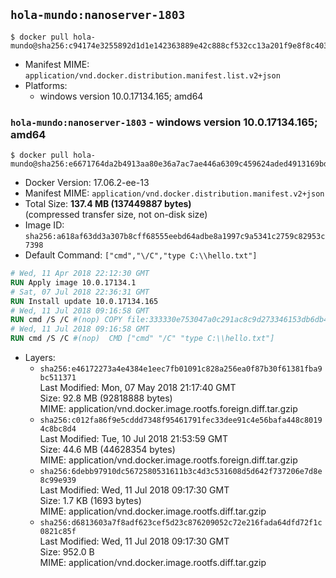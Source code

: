 ## `hola-mundo:nanoserver-1803`

```console
$ docker pull hola-mundo@sha256:c94174e3255892d1d1e142363889e42c888cf532cc13a201f9e8f8c4032176f7
```

-	Manifest MIME: `application/vnd.docker.distribution.manifest.list.v2+json`
-	Platforms:
	-	windows version 10.0.17134.165; amd64

### `hola-mundo:nanoserver-1803` - windows version 10.0.17134.165; amd64

```console
$ docker pull hola-mundo@sha256:e6671764da2b4913aa80e36a7ac7ae446a6309c459624aded4913169bd464d15
```

-	Docker Version: 17.06.2-ee-13
-	Manifest MIME: `application/vnd.docker.distribution.manifest.v2+json`
-	Total Size: **137.4 MB (137449887 bytes)**  
	(compressed transfer size, not on-disk size)
-	Image ID: `sha256:a618af63dd3a307b8cff68555eebd64adbe8a1997c9a5341c2759c82953c7398`
-	Default Command: `["cmd","\/C","type C:\\hello.txt"]`

```dockerfile
# Wed, 11 Apr 2018 22:12:30 GMT
RUN Apply image 10.0.17134.1
# Sat, 07 Jul 2018 22:36:31 GMT
RUN Install update 10.0.17134.165
# Wed, 11 Jul 2018 09:16:58 GMT
RUN cmd /S /C #(nop) COPY file:333330e753047a0c291ac8c9d273346153db6db4375ab17ef99505e86b78ed7a in C: 
# Wed, 11 Jul 2018 09:16:58 GMT
RUN cmd /S /C #(nop)  CMD ["cmd" "/C" "type C:\\hello.txt"]
```

-	Layers:
	-	`sha256:e46172273a4e4384e1eec7fb01091c828a256ea0f87b30f61381fba9bc511371`  
		Last Modified: Mon, 07 May 2018 21:17:40 GMT  
		Size: 92.8 MB (92818888 bytes)  
		MIME: application/vnd.docker.image.rootfs.foreign.diff.tar.gzip
	-	`sha256:c012fa86f9e5cddd7348f95461791fec33dee91c4e56bafa448c80194c8bc8d4`  
		Last Modified: Tue, 10 Jul 2018 21:53:59 GMT  
		Size: 44.6 MB (44628354 bytes)  
		MIME: application/vnd.docker.image.rootfs.foreign.diff.tar.gzip
	-	`sha256:6debb97910dc5672580531611b3c4d3c531608d5d642f737206e7d8e8c99e939`  
		Last Modified: Wed, 11 Jul 2018 09:17:30 GMT  
		Size: 1.7 KB (1693 bytes)  
		MIME: application/vnd.docker.image.rootfs.diff.tar.gzip
	-	`sha256:d6813603a7f8adf623cef5d23c876209052c72e216fada64dfd72f1c0821c85f`  
		Last Modified: Wed, 11 Jul 2018 09:17:30 GMT  
		Size: 952.0 B  
		MIME: application/vnd.docker.image.rootfs.diff.tar.gzip
